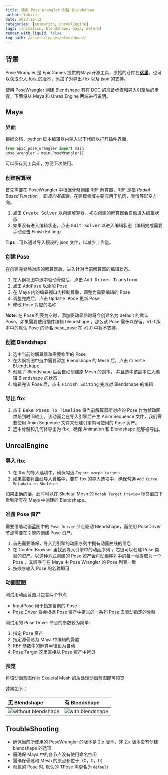 ```yaml
---
title: 使用 Pose Wrangler 创建 Blendshape
author: Yohiro
date: 2023-10-12
categories: [Animation, UnrealEngine]
tags: [animation, blendshape, maya, deform]
render_with_liquid: false
img_path: /assets/images/blendshape/
---
```

## 背景

Pose Wrangler 是 EpicGames 提供的Maya开源工具，原始的仓库在[**这里**](https://github.com/chrisevans3d/poseWrangler)。也可以[获取个人 fork 的版本](https://github.com/YohiroW/poseWrangler)，添加了对导出 fbx 以及 json 的支持。

使用 PoseWrangler 创建 Blendshape 有在 DCC 的准备步骤和导入引擎后的步骤，下面将从 Maya 和 UnrealEngine 两端进行说明。

## Maya

### 界面

根据文档，python 脚本编辑器内输入以下代码以打开插件界面，

``` python
from epic_pose_wrangler import main
pose_wrangler = main.PoseWrangler()
```

可以保存到工具架，方便下次使用。

### 创建解算器

首先需要在 PoseWrangler 中根据骨骼创建 RBF 解算器，RBF 是指 *Radial Based Function* ，即*径向基函数*，在建模领域主要应用于肌肉、表情等形变方向。

1. 点击 <kbd>Create Solver</kbd> 以创建解算器，初次创建的解算器会自动进入编辑状态
2. 如果没有进入编辑状态，点击 <kbd>Edit Solver</kbd> 以进入编辑状态（编辑完成需要手动点击 Finish Editing）

**Tips**：可以通过导入预设的 json 文件，以减少工作量。

### 创建 Pose

在创建完骨骼对应的解算器后，进入针对当前解算器的编辑状态。

1. 在大纲视图中选中驱动骨骼后，点击 <kbd>Add Driver Transform</kbd>
2. 点击 <kbd>AddPose</kbd> 以添加 Pose
3. 在 Maya 内的编辑视口内控制骨骼，调整为需要编辑的 Pose
4. 调整完成后，点击 <kbd>Update Pose</kbd> 更新 Pose
5. 修改 Pose 对应的名称

**Note**: 在 Pose 列表为空时，添加驱动骨骼时将会创建名为 default 的默认 Pose，如果需要使用插件编辑 blendshape ，那么该 Pose 需予以保留。v1.0 版本中的默认 Pose 的命名 base_pose 在 v2.0 中将不支持。

### 创建 Blendshape

1. 选中当前的解算器和需要修型的 Pose
2. 在大纲视图中选中需要添加 Blendshape 的 Mesh 后，点击 <kbd>Create Blendshape</kbd>
3. 创建了 Blendshape 后会自动创建原 Mesh 的副本， 并且选中该副本进入编辑 Blendshape 的状态
4. 编辑完该 Pose 后，点击 <kbd>Finish Editing</kbd> 完成对 Blendshape 的编辑

### 导出 fbx

1. 点击 <kbd>Bake Poses To Timeline</kbd> 将当前解算器所对应的 Pose 作为帧动画烘焙到时间轴上。该动画会在导入引擎后产生 Anim Sequence 文件，我们需要使用 Anim Sequence 文件来创建引擎内可使用的 Pose 资产。
2. 选中骨骼和几何体导出为 fbx，确保 Animation 和 Blendshape 能够被导出。

## UnrealEngine

### 导入 fbx

1. 在 fbx 的导入选项中，确保勾选 `Import morph targets`
2. 如果需要将曲线导入骨骼中，要在 fbx 的导入选项中，确保勾选 `Add Curve Metadata to Skeleton`

如果正确的话，此时可以在 Skeletal Mesh 的 `Morph Target Preview` 标签窗口下看到所有在 Maya 中创建的 Blendshape。

### 准备 Pose 资产

需要借助动画蓝图中的 `Pose Driver` 节点驱动 Blendshape，而使用 PoseDriver 节点需要在引擎内创建 Pose 资产。

1. 首先需要确保，导入到引擎的动画序列中拥有动画曲线的信息
2. 在 ContentBrowser 里找到导入引擎中的动画序列 ，右键可以创建 Pose 类型的资产。以这种方式创建的 Pose 资产会将动画序列中的每一帧提取为一个 Pose ，其顺序与在 Maya 中 Pose Wrangler 的 Pose 列表一致
3. 按顺序输入 Pose 的名称即可

### 动画蓝图

测试用动画蓝图只包含两个节点

- InputPose 用于指定当前的 Pose
- Pose Driver 将会根据 Pose 资产中定义的一系列 Pose 去驱动指定的骨骼

测试用的 Pose Driver 节点的参数较为简单:

1. 指定 Pose 资产
2. 指定源骨骼为 Maya 中编辑的骨骼
3. RBF 参数中的解算半径设为自动
4. Pose Target 这里直接从 Pose 资产中拷贝

### 预览

将该动画蓝图作为 Skeletal Mesh 的后处理动画蓝图即可预览

效果如下：

| 无 Blendshape | 有 Blendshape |
|:--------------|:--------------|
| ![without blendshape](without_bs.png) | ![with blendshape](with_bs.png) |

## TroubleShooting

- 确保当前所使用的 PoseWrangler 的版本是 2.x 版本，非 2.x 版本没有创建 blendshape 的选项
- 需确保 Maya 中的各节点没有使用命名空间
- 需确保骨骼和 Mesh 的原点都位于（0，0，0）
- 创建的 Pose 时, 默认的 TPose 需更名为 `default`
